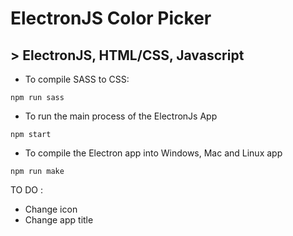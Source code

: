# ElectronJS Color Picker

## > ElectronJS, HTML/CSS, Javascript

- To compile SASS to CSS:

`npm run sass`

- To run the main process of the ElectronJs App

`npm start`

- To compile the Electron app into Windows, Mac and Linux app

`npm run make`

TO DO :

- Change icon
- Change app title
